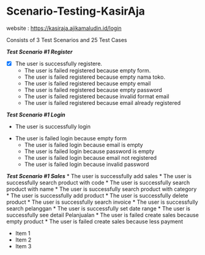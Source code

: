 # Scenario-Testing-KasirAja

website : https://kasiraja.ajikamaludin.id/login

Consists of 3 Test Scenarios and 25 Test Cases

**_Test Scenario #1 Register_**
- [x] The user is successfully registere.
    + The user is failed registered because empty form.
    * The user is failed registered because empty nama toko.
    * The user is failed registered because empty email
    * The user is failed registered because empty password
    * The user is failed registered because invalid format email
    * The user is failed registered because email already registered

**_Test Scenario #1 Login_**
  - The user is successfully login
  * The user is failed login because empty form
    * The user is failed login because email is empty
    * The user is failed login because password is empty
    * The user is failed login because email not registered
    * The user is failed login because invalid password

**_Test Scenario #1 Sales_**
    * The user is successfully add sales
    * The user is successfully search product with code
    * The user is successfully search product with name
    * The user is successfully search product with category
    * The user is successfully add product
    * The user is successfully delete product
    * The user is successfully search invoice
    * The user is successfully search pelanggan
    * The user is successfully set date range
    * The user is successfully see detail Pelanjualan
    * The user is failed create sales because empty product
    * The user is failed create sales because less payment

- Item 1
- Item 2
- Item 3
